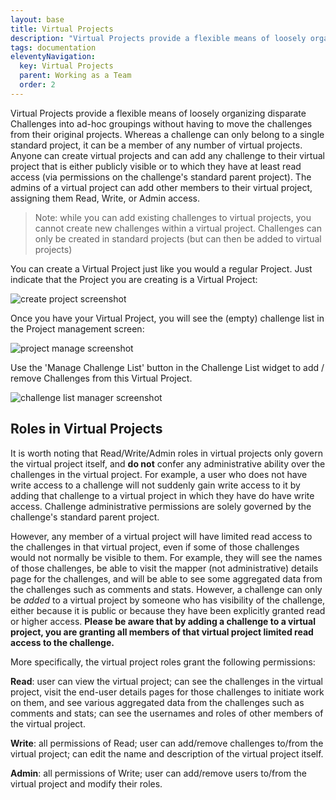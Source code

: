 ```yaml
---
layout: base
title: Virtual Projects
description: "Virtual Projects provide a flexible means of loosely organizing disparate Challenges into ad-hoc groupings without having to move the challenges from their original projects. Whereas a challenge can only belong to a single standard project, it can be a member of any number of virtual projects. Anyone can create virtual projects and can add any challenge to their virtual project that is either publicly visible or to which they have at least read access (via permissions on the challenge's standard parent project). The admins of a virtual project can add other members to their virtual project, assigning them Read, Write, or Admin access."
tags: documentation
eleventyNavigation:
  key: Virtual Projects
  parent: Working as a Team
  order: 2
---
```


Virtual Projects provide a flexible means of loosely organizing disparate Challenges into ad-hoc groupings without having to move the challenges from their original projects. Whereas a challenge can only belong to a single standard project, it can be a member of any number of virtual projects. Anyone can create virtual projects and can add any challenge to their virtual project that is either publicly visible or to which they have at least read access (via permissions on the challenge's standard parent project). The admins of a virtual project can add other members to their virtual project, assigning them Read, Write, or Admin access.

> Note: while you can add existing challenges to virtual projects, you cannot create new challenges within a virtual project. Challenges can only be created in standard projects (but can then be added to virtual projects)

You can create a Virtual Project just like you would a regular Project. Just indicate that the Project you are creating is a Virtual Project:

![create project screenshot](70949151-ff40cd00-2054-11ea-981f-fd8fcb52c95d.png)

Once you have your Virtual Project, you will see the (empty) challenge list in the Project management screen:

![project manage screenshot](70949413-9efe5b00-2055-11ea-866b-c8efaff441e5.png)

Use the 'Manage Challenge List' button in the Challenge List widget to add / remove Challenges from this Virtual Project.

![challenge list manager screenshot](70949537-f00e4f00-2055-11ea-82ac-f5346e562a85.png)

## Roles in Virtual Projects

It is worth noting that Read/Write/Admin roles in virtual projects only govern the virtual project itself, and **do not** confer any administrative ability over the challenges in the virtual project. For example, a user who does not have write access to a challenge will not suddenly gain write access to it by adding that challenge to a virtual project in which they have do have write access. Challenge administrative permissions are solely governed by the challenge's standard parent project.

However, any member of a virtual project will have limited read access to the challenges in that virtual project, even if some of those challenges would not normally be visible to them. For example, they will see the names of those challenges, be able to visit the mapper (not administrative) details page for the challenges, and will be able to see some aggregated data from the challenges such as comments and stats. However, a challenge can only be _added_ to a virtual project by someone who has visibility of the challenge, either because it is public or because they have been explicitly granted read or higher access. **Please be aware that by adding a challenge to a virtual project, you are granting all members of that virtual project limited read access to the challenge.**

More specifically, the virtual project roles grant the following permissions:

**Read**: user can view the virtual project; can see the challenges in the virtual project, visit the end-user details pages for those challenges to initiate work on them, and see various aggregated data from the challenges such as comments and stats; can see the usernames and roles of other members of the virtual project.

**Write**: all permissions of Read; user can add/remove challenges to/from the virtual project; can edit the name and description of the virtual project itself.

**Admin**: all permissions of Write; user can add/remove users to/from the virtual project and modify their roles.
